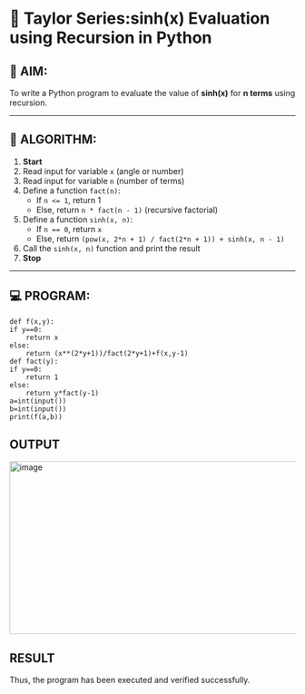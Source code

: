 # 📐 Taylor Series:sinh(x) Evaluation using Recursion in Python

## 🎯 AIM:
To write a Python program to evaluate the value of **sinh(x)** for **n terms** using recursion.

---

## 🧠 ALGORITHM:

1. **Start**
2. Read input for variable `x` (angle or number)
3. Read input for variable `n` (number of terms)
4. Define a function `fact(n)`:
   - If `n <= 1`, return 1
   - Else, return `n * fact(n - 1)` (recursive factorial)
5. Define a function `sinh(x, n)`:
   - If `n == 0`, return `x`
   - Else, return `(pow(x, 2*n + 1) / fact(2*n + 1)) + sinh(x, n - 1)`
6. Call the `sinh(x, n)` function and print the result
7. **Stop**

---

## 💻 PROGRAM:
~~~
def f(x,y):
if y==0:
    return x
else:
    return (x**(2*y+1))/fact(2*y+1)+f(x,y-1)
def fact(y):
if y==0:
    return 1
else:
    return y*fact(y-1)
a=int(input())
b=int(input())
print(f(a,b))
~~~

## OUTPUT
<img width="771" height="305" alt="image" src="https://github.com/user-attachments/assets/50807025-b48b-46f2-803d-86ee024b6bbc" />

## RESULT
Thus, the program has been executed and verified successfully.
